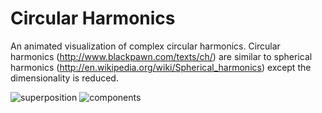 Circular Harmonics
===

An animated visualization of complex circular harmonics.
Circular harmonics (http://www.blackpawn.com/texts/ch/) are similar to spherical harmonics (http://en.wikipedia.org/wiki/Spherical_harmonics) except the dimensionality is reduced.

![superposition](http://i.imgur.com/z9cfCzm.gif)
![components](http://i.imgur.com/9lXw6yM.png)
